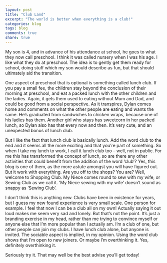 ```yaml
---
layout: post
title: "Club Land"
excerpt: "The world is better when everything is a club!"
categories: blog
tags: blog
comments: true
share: true
---
```


My son is 4, and in advance of his attendance at school, he goes to what they now call preschool. I think it was called nursery when I was his age. I like what they do at preschool. The idea is to gently get them ready for school, doing stuff which my son would describe as fun, but that should ultimately aid the transition.

One aspect of preschool that is optional is something called lunch club. If you pay a small fee, the children stay beyond the conclusion of their morning at preschool, and eat a packed lunch with the other children and the ladies. Again, it gets them used to eating without Mum and Dad, and could be good from a social perspective. As it transpires, Dylan comes home and comments on what the other people are eating and wants the same. He’s graduated from sandwiches to chicken wraps, because one of his ladies has them. Another girl who stays has sweetcorn in her packed lunch, so Dylan also has that every now and then. It’s very cute, and an unexpected bonus of lunch club.

But I like the fact that lunch club is basically lunch. Add the word club to the end and it seems all the more exciting and that you’re part of something. So when I take my lunch to work, I call it lunch club too – well, not in public. For me this has transformed the concept of lunch, so are there any other activities that could benefit from the addition of the word ‘club’? Yes, this blog is one of them, as the more astute amongst you will have figured out. But it work with everything. Are you off to the shops? You are? Well, welcome to Shopping Club. My Niece comes round to sew with my wife, or Sewing Club as we call it. ‘My Niece sewing with my wife’ doesn’t sound as snappy as ‘Sewing Club’.

I don’t think this is anything new. Clubs have been in existence for years, but I guess my new found experience is very small scale. One person for example. I feel that now I can be a club all on my own! Actually saying it out loud makes me seem very sad and lonely. But that’s not the point. It’s just a branding exercise in my head, rather than me trying to convince myself or anyone else that I’m more popular than I actually am. I’m a club of one, but other people can join my clubs. I have lunch club alone, but anyone is invited. The sociable aspect is implied, in my opinion. Using the word club shows that I’m open to new joiners. Or maybe I’m overthinking it. Yes, definitely overthinking it.

Seriously try it. That may well be the best advise you’ll get today!

